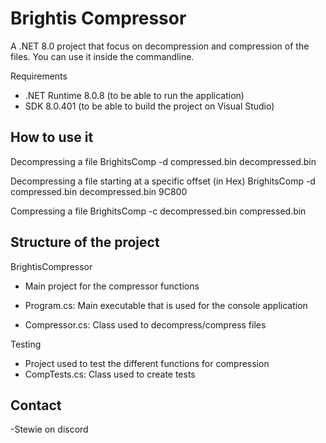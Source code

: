 # Brightis Compressor
A .NET 8.0 project that focus on decompression and compression of the files.
You can use it inside the commandline.

Requirements
- .NET Runtime 8.0.8 (to be able to run the application)
- SDK 8.0.401 (to be able to build the project on Visual Studio)

## How to use it

Decompressing a file
BrighitsComp -d compressed.bin decompressed.bin

Decompressing a file starting at a specific offset (in Hex)
BrighitsComp -d compressed.bin decompressed.bin 9C800

Compressing a file
BrighitsComp -c decompressed.bin compressed.bin


## Structure of the project

BrightisCompressor
- Main project for the compressor functions

- Program.cs: Main executable that is used for the console application
- Compressor.cs: Class used to decompress/compress files

Testing
- Project used to test the different functions for compression
- CompTests.cs: Class used to create tests

## Contact
-Stewie on discord